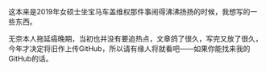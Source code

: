 这本来是2019年女硕士坐宝马车盖维权那件事闹得沸沸扬扬的时候，我想写的一些东西。

无奈本人拖延癌晚期，当初也并没有要追热点，文章鸽了很久，写完又放了很久，今年才决定将旧作上传GitHub，所以请有缘人将就看吧——如果你能找来我的GitHub的话。 